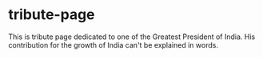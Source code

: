 # tribute-page
This is tribute page dedicated to one of the Greatest President of India. His contribution for the growth of India can't be explained in words.
